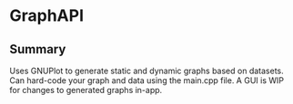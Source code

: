 # GraphAPI
## Summary
Uses GNUPlot to generate static and dynamic graphs based on datasets.
Can hard-code your graph and data using the main.cpp file.
A GUI is WIP for changes to generated graphs in-app.